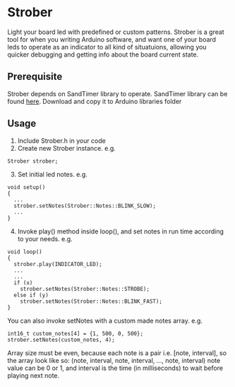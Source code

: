 # Strober

Light your board led with predefined or custom patterns. Strober is a great tool for when you writing Arduino software, and want one of your board leds to operate as an indicator to all kind of situatuions, allowing you quicker debugging and getting info about the board current state.

## Prerequisite
Strober depends on SandTimer library to operate. SandTimer library can be found [here](https://github.com/elhayra/SandTimer). Download and copy it to Arduino libraries folder

## Usage
1. Include Strober.h in your code 
2. Create new Strober instance. e.g.
```
Strober strober;
```

3. Set initial led notes. e.g.
```
void setup()
{
  ...
  strober.setNotes(Strober::Notes::BLINK_SLOW);
  ...
}
```

4. Invoke play() method inside loop(), and set notes in run time according to your needs. e.g.
```
void loop()
{
  strober.play(INDICATOR_LED);
  ...
  ...
  if (x)
    strober.setNotes(Strober::Notes::STROBE);
  else if (y)
    strober.setNotes(Strober::Notes::BLINK_FAST);
}
```

You can also invoke setNotes with a custom made notes array. e.g.
```
int16_t custom_notes[4] = {1, 500, 0, 500};
strober.setNotes(custom_notes, 4);
```
Array size must be even, because each note is a pair i.e. [note, interval], so the array look like so:
(note, interval, note, interval, ..., note, interval)
note value can be 0 or 1, and interval is the time (in milliseconds) to wait before playing next note.
